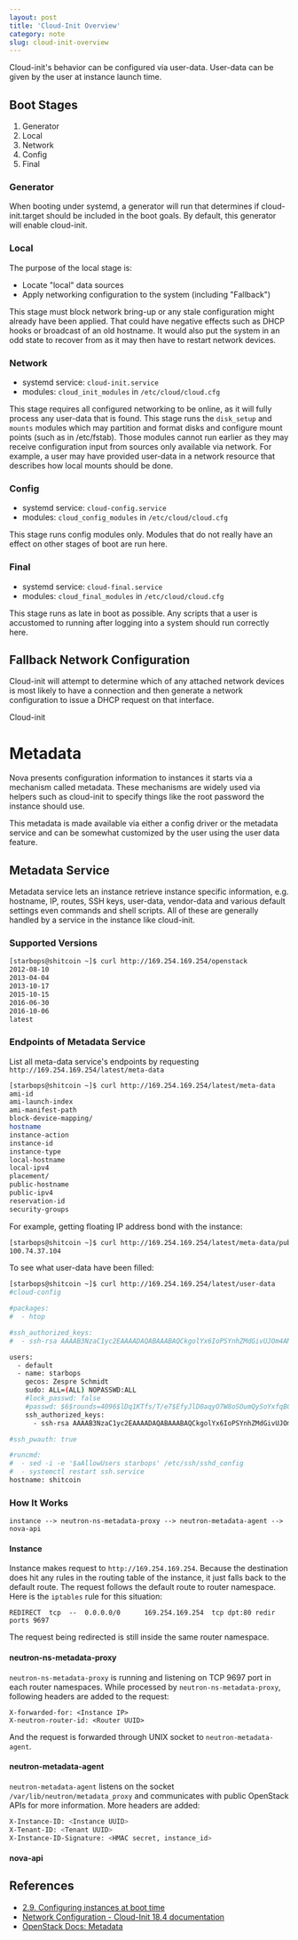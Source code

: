 ```yaml
---
layout: post
title: 'Cloud-Init Overview'
category: note
slug: cloud-init-overview
---
```

Cloud-init's behavior can be configured via user-data. User-data can be given by
the user at instance launch time.

## Boot Stages

1. Generator
1. Local
1. Network
1. Config
1. Final

### Generator

When booting under systemd, a generator will run that determines if
cloud-init.target should be included in the boot goals. By default, this
generator will enable cloud-init.

### Local

The purpose of the local stage is:

-  Locate "local" data sources
-  Apply networking configuration to the system (including "Fallback")

This stage must block network bring-up or any stale configuration might already
have been applied. That could have negative effects such as DHCP hooks or
broadcast of an old hostname. It would also put the system in an odd state to
recover from as it may then have to restart network devices.

### Network

-  systemd service: `cloud-init.service`
-  modules: `cloud_init_modules` in `/etc/cloud/cloud.cfg`

This stage requires all configured networking to be online, as it will fully
process any user-data that is found. This stage runs the `disk_setup` and
`mounts` modules which may partition and format disks and configure mount points
(such as in /etc/fstab). Those modules cannot run earlier as they may receive
configuration input from sources only available via network. For example, a user
may have provided user-data in a network resource that describes how local
mounts should be done.

### Config

-  systemd service: `cloud-config.service`
-  modules: `cloud_config_modules` in `/etc/cloud/cloud.cfg`

This stage runs config modules only. Modules that do not really have an effect
on other stages of boot are run here.

### Final

-  systemd service: `cloud-final.service`
-  modules: `cloud_final_modules` in `/etc/cloud/cloud.cfg`

This stage runs as late in boot as possible. Any scripts that a user is
accustomed to running after logging into a system should run correctly here.

## Fallback Network Configuration

Cloud-init will attempt to determine which of any attached network devices is
most likely to have a connection and then generate a network configuration to
issue a DHCP request on that interface.

Cloud-init

# Metadata

Nova presents configuration information to instances it starts via a mechanism
called metadata. These mechanisms are widely used via helpers such as cloud-init
to specify things like the root password the instance should use.

This metadata is made available via either a config driver or the metadata
service and can be somewhat customized by the user using the user data feature.

## Metadata Service

Metadata service lets an instance retrieve instance specific information, e.g.
hostname, IP, routes, SSH keys, user-data, vendor-data and various default
settings even commands and shell scripts. All of these are generally handled by
a service in the instance like cloud-init.

### Supported Versions

```bash
[starbops@shitcoin ~]$ curl http://169.254.169.254/openstack
2012-08-10
2013-04-04
2013-10-17
2015-10-15
2016-06-30
2016-10-06
latest
```

### Endpoints of Metadata Service

List all meta-data service's endpoints by requesting
`http://169.254.169.254/latest/meta-data`

```bash
[starbops@shitcoin ~]$ curl http://169.254.169.254/latest/meta-data
ami-id
ami-launch-index
ami-manifest-path
block-device-mapping/
hostname
instance-action
instance-id
instance-type
local-hostname
local-ipv4
placement/
public-hostname
public-ipv4
reservation-id
security-groups
```

For example, getting floating IP address bond with the instance:

```bash
[starbops@shitcoin ~]$ curl http://169.254.169.254/latest/meta-data/public-ipv4
100.74.37.104
```

To see what user-data have been filled:

```bash
[starbops@shitcoin ~]$ curl http://169.254.169.254/latest/user-data
#cloud-config

#packages:
#  - htop

#ssh_authorized_keys:
#  - ssh-rsa AAAAB3NzaC1yc2EAAAADAQABAAABAQCkgolYx6IoPSYnhZMdGivUJOm4AMtI0gkjFkY/53V4idbliQHAMJHGdMGYdlEm5ThOCw3DDblsQDNy7EZJaa9+T1imwrnUg0fYU13u+Tfq7Fg+TIn4hf4uG/ei2r1MLp2/lO/6dEPUGv2TiBQ+SVfB8yt2IUVIGgqNhGWJi/p5uw9O5KiAPN1UmT3CvpWYVFnfqvnDwnOMJkXg9xN8AbTkAHS1YDIljNMwBisaOvI5cjgZ5a+ovp2pdHBxZWyPAb7Y5NvlQHGtJQIlbWTcxIBu8/1YPbZlkTcgB0ghDf0upgKunqFHh/Zq3sdEEUyQ2Xr6qdVyaXwNQJhV8Kge196r ubuntu@controller

users:
  - default
  - name: starbops
    gecos: Zespre Schmidt
    sudo: ALL=(ALL) NOPASSWD:ALL
    #lock_passwd: false
    #passwd: $6$rounds=4096$lDq1KTfs/T/e7$EfyJlD0aqyO7W8oSOumQySoYxfqBC5OxzGXnGrFV6AIMms5QnE0pwdwJttTw2iliFKoKfnFnGLfgauLVF2yoa1
    ssh_authorized_keys:
      - ssh-rsa AAAAB3NzaC1yc2EAAAADAQABAAABAQCkgolYx6IoPSYnhZMdGivUJOm4AMtI0gkjFkY/53V4idbliQHAMJHGdMGYdlEm5ThOCw3DDblsQDNy7EZJaa9+T1imwrnUg0fYU13u+Tfq7Fg+TIn4hf4uG/ei2r1MLp2/lO/6dEPUGv2TiBQ+SVfB8yt2IUVIGgqNhGWJi/p5uw9O5KiAPN1UmT3CvpWYVFnfqvnDwnOMJkXg9xN8AbTkAHS1YDIljNMwBisaOvI5cjgZ5a+ovp2pdHBxZWyPAb7Y5NvlQHGtJQIlbWTcxIBu8/1YPbZlkTcgB0ghDf0upgKunqFHh/Zq3sdEEUyQ2Xr6qdVyaXwNQJhV8Kge196r ubuntu@controller

#ssh_pwauth: true

#runcmd:
#  - sed -i -e '$aAllowUsers starbops' /etc/ssh/sshd_config
#  - systemctl restart ssh.service
hostname: shitcoin
```

### How It Works

```text
instance --> neutron-ns-metadata-proxy --> neutron-metadata-agent --> nova-api
```

#### Instance

Instance makes request to `http://169.254.169.254`. Because the destination does
hit any rules in the routing table of the instance, it just falls back to the
default route. The request follows the default route to router namespace. Here
is the `iptables` rule for this situation:

```text
REDIRECT  tcp  --  0.0.0.0/0      169.254.169.254  tcp dpt:80 redir ports 9697
```

The request being redirected is still inside the same router namespace.

#### neutron-ns-metadata-proxy

`neutron-ns-metadata-proxy` is running and listening on TCP 9697 port in each
router namespaces. While processed by `neutron-ns-metadata-proxy`, following
headers are added to the request:

```text
X-forwarded-for: <Instance IP>
X-neutron-router-id: <Router UUID>
```

And the request is forwarded through UNIX socket to `neutron-metadata-agent`.

#### neutron-metadata-agent

`neutron-metadata-agent` listens on the socket `/var/lib/neutron/metadata_proxy`
and communicates with public OpenStack APIs for more information. More headers
are added:

```bash
X-Instance-ID: <Instance UUID>
X-Tenant-ID: <Tenant UUID>
X-Instance-ID-Signature: <HMAC secret, instance_id>
```

#### nova-api

## References

-  [2.9. Configuring instances at boot time](https://access.redhat.com/documentation/en-US/Red_Hat_Enterprise_Linux_OpenStack_Platform/4/html/End_User_Guide/user-data.html)
-  [Network Configuration - Cloud-Init 18.4 documentation](https://cloudinit.readthedocs.io/en/latest/topics/network-config.html)
-  [OpenStack Docs: Metadata](https://docs.openstack.org/nova/latest/user/metadata.html)
